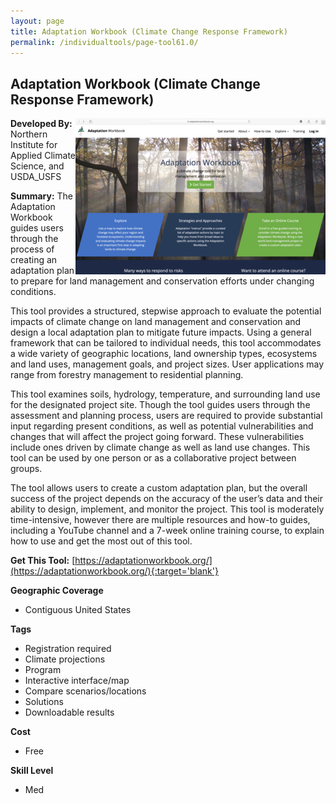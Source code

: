 ```yaml
---
layout: page
title: Adaptation Workbook (Climate Change Response Framework)
permalink: /individualtools/page-tool61.0/
---
```

## Adaptation Workbook (Climate Change Response Framework)

<img src="/images/scaled_250_400/TOOLID_61.0_ScreenCapture-1.png" style="max-height:250px;max-width:400;" align="right"/>

**Developed By:** Northern Institute for Applied Climate Science, and USDA_USFS

**Summary:** The Adaptation Workbook guides users through the process of creating an adaptation plan to prepare for land management and conservation efforts under changing conditions. 

This tool provides a structured, stepwise approach to evaluate the potential impacts of climate change on land management and conservation and design a local adaptation plan to mitigate future impacts. Using a general framework that can be tailored to individual needs, this tool accommodates a wide variety of geographic locations, land ownership types, ecosystems and land uses, management goals, and project sizes. User applications may range from forestry management to residential planning.

This tool examines soils, hydrology, temperature, and surrounding land use for the designated project site. Though the tool guides users through the assessment and planning process, users are required to provide substantial input regarding present conditions, as well as potential vulnerabilities and changes that will affect the project going forward. These vulnerabilities include ones driven by climate change as well as land use changes. This tool can be used by one person or as a collaborative project between groups. 

The tool allows users to create a custom adaptation plan, but the overall success of the project depends on the accuracy of the user’s data and their ability to design, implement, and monitor the project. This tool is moderately time-intensive, however there are multiple resources and how-to guides, including a YouTube channel and a 7-week online training course, to explain how to use and get the most out of this tool. 


**Get This Tool:** [https://adaptationworkbook.org/](https://adaptationworkbook.org/){:target='blank'}

**Geographic Coverage**

* Contiguous United States

**Tags**

*  Registration required
*  Climate projections
*  Program
*  Interactive interface/map
*  Compare scenarios/locations
*  Solutions
*  Downloadable results

**Cost**

* Free

**Skill Level**

* Med
